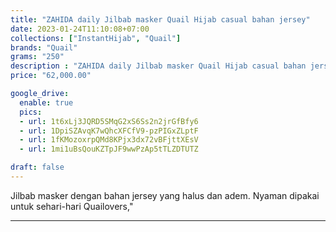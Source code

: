 ```yaml
---
title: "ZAHIDA daily Jilbab masker Quail Hijab casual bahan jersey"
date: 2023-01-24T11:10:08+07:00
collections: ["InstantHijab", "Quail"]
brands: "Quail"
grams: "250"
description : "ZAHIDA daily Jilbab masker Quail Hijab casual bahan jersey"
price: "62,000.00"

google_drive:
  enable: true
  pics:
  - url: 1t6xLj3JQRD5SMqG2xS6Ss2n2jrGfBfy6
  - url: 1DpiSZAvqK7wQhcXFCfV9-pzPIGxZLptF
  - url: 1fKMozoxrpQMd8KPjx3dx72vBFjttXEsV
  - url: 1mi1uBsQouKZTpJF9wwPzAp5tTLZDTUTZ

draft: false
---
```


Jilbab masker dengan bahan jersey yang halus dan adem. Nyaman dipakai untuk sehari-hari Quailovers,"

------------    
 
